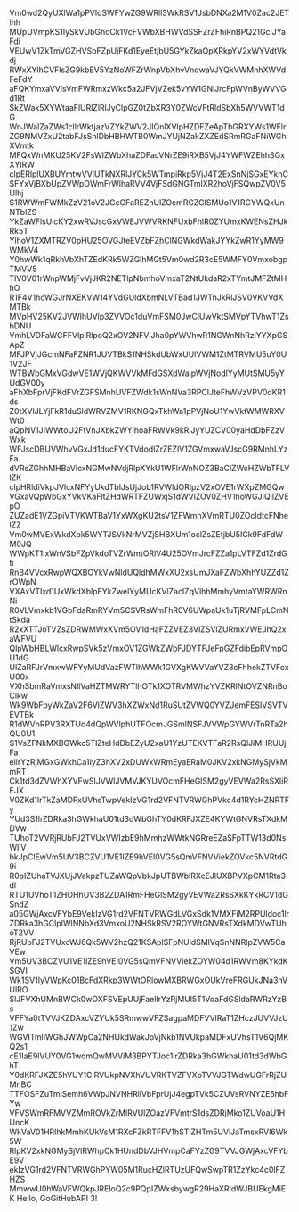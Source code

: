 Vm0wd2QyUXlWa1pPVldSWFYwZG9WRll3WkRSV1JsbDNXa2M1V0Zac2JETlhh
MUpUVmpKS1IySkVUbGhoCk1VcFVWbXBHWVdSSFZrZFhiRnBPQ21GclJYaFdi
VEUwV1ZkTmVGZHVSbFZpUjFKd1EyeEtjbU5GYkZkaQpXRkpYV2xWYVdtVkdj
RWxXYlhCVFlsZG9kbEV5YzNoWFZrWnpVbXhvVndwaVJYQkVWMnhXWVdFeFdY
aFQKYmxaVVlsVmFWRmxzWkc5a2JFVjVZek5vYW1GNlJrcFpWVnByWVVGd1Rt
SkZWak5XYWtaaFlURlZlRlJyClpGZ0tZbXR3Y0ZWcVFtRldSbXh5WVVWT1dG
WnJWalZaZWs1cllrWktjazVZYkZWV2JIQnlXVlpHZDFZeApTbGRXYWs1WFlr
ZG9NMVZxU2tabFJsSnlDbHBHWTB0WmJYUjNZakZXZEdSRmRGaFNiWGhXVmtk
MFQxWnMKU25KV2FsWlZWbXhaZDFacVNrZE9iRXB5VjJ4YWFWZEhhSGxXYlRW
clpERlplUXBUYmtwVVlUTkNXRlJYCk5WTmpiRkp5VjJ4T2ExSnNjSGxEYkhC
SFYxVjBXbUpZVWpOWmFrWlhaRVV4VjFSdGNGTmlXR2hoVjFSQwpZV0V5Ulhj
S1RWWmFWMkZzV21oV2JGcGFaREZhUlZOcmRGZGlSMUo1V1RCYWQxUnNTblZS
YkZaWFlsUlcKY2xwRVJscGxVWEJVWVRKNFUxbFhlR0ZYUmxKWENsZHJkRk5T
YlhoV1ZXMTRZV0pHU25OVGJteEVZbFZhClNGWkdWakJYYkZwR1YyMW9WMkV4
Y0hwWk1qRkhVbXhTZEdKRk5WZGlhMGt5Vm0wd2R3cE5WMFY0VmxobgpTMVV5
TlV0V01rWnpWMjFvVjJKR2NETlpNbmhoVmxaT2NtUkdaR2xTYmtJMFZtMHhO
R1F4V1hoWGJrNXEKVW14YVdGUldXbmNLVTBad1JWTnJkRlJSV0VKVVdXMTBk
MVpHV25KV2JVWlhUVlp3ZVVOc1duVmFSM0JwClUwVktSMVpYTVhwT1ZsbDNU
VmhLVDFaWGFFVlpiRlpoQ2xOV2NFVlJha0pYWVhwR1NGWnNhRzlYYXpGSApZ
MFJPVjJGcmNFaFZNR1JUVTBkS1NHSkdUbWxUUlVWM1ZtMTRVMU5uY0U1V2JF
WTBWbGMxVGdwVE1WVjQKWVVkMFdGSXdWalpWVjNodlYyMUtSMU5yYUdGV00y
aFhXbFprVjFKdFVrZGFSMnhUVFZWdk1sWnNVa3RPClJteFhWVzVPV0dKR1ds
Z0tXVlJLYjFkR1duSldWRVZMV1RKNGQxTkhWa1pPVjNoU1YwVktWMWRXVWt0
aQpNV1JIWWtoU2FtVnJXbkZWYlhoaFRWVk9kRlJyYUZCV00yaHdDbFZzVWxk
WFJscDBUVWhvVGxJd1ducFYKTVdodlZrZEZlV1ZGVmxwaVJscG9RMnhLYzFa
dVRsZGhhMHBaVlcxNGMwNVdjRlpXYkU1WFlrWnNOZ3BaClZWcHZWbTFLVlZK
clpHRldiVkpJVlcxNFYyUkdTblJsUjJob1RVWldORlpzV2xOVE1rWXpZMGQw
VGxaVQpWbGxYVkVKaFltZHdWRTFZUWxjS1dWVlZOV0ZHV1hoWGJIQllZVEpO
ZUZadE1VZGpiVTVKWTBaV1YxWXgKU2tsV1ZFWmhXVmRTU0ZOcldtcFNhelZZ
Vm0wMVExWkdXbk5WYTJSVkNrMVZjSHBXUm1oclZsZEtjbU5ICk9FdFdWM0JQ
WWpKT1IxWnVSbFZpVkdoTVZrWmtORlV4U25OVmJrcFZZa1pLVTFZd1ZrdGti
RnB4VVcxRwpWQXBOYkVwNldUQldhMWxXU2xsUmJXaFZWbXhhYUZZd1ZrOWpN
VXAxVTIxd1UxWkdXblpEYkZwelYyMUcKVlZaclZqVlhhMmhyVmtaYWRWRnNi
R0VLVmxkb1VGbFdaRmRYVm5CSVRsWmFhR0V6UWpaUk1uTjRVMFpLCmNtSkda
R2xXTTJoTVZsZDRWMWxXVm5OV1dHaFZZVEZ3VlZSVlZURmxVWEJhQ2xaWFVU
QlpWbHBLWlcxRwpSVk5zVmxOV1ZGWkZWbFJDYTFJeFpGZFdibEpRVmpOU1dG
UlZaRFJrVmxwWFYyMUdVazFWTlhWWk1GVXgKWVVaYVZ3cFhhekZTVFcxU00x
VXhSbmRaVmxsNllVaHZTMWRYTlhOTk1XOTRVMWhzYVZKRlNtOVZNRnBoClkw
Wk9WbFpyWkZaV2F6VlZWV3hXZWxNd1RuSUtZVWQ0YVZJemFESlVSVTVEVTBk
R1dWVnRPV3RXTUd4dQpWVlphUTFOcmJGSmlNSFJVVWpGYWVrTnRTa2hQU0U1
S1VsZFNkMXBGWkc5TlZteHdDbEZyU2xaU1YzUTEKVTFaR2RsQlJiMHRUUjFa
ellrYzRjMGxGWkhCa1IyZ3hXV2xDUWxWRmEyaERaM0JKV2xkNGMySjVkMmRT
Ck1td3dZVWhXYVFwSlJVWlJVMVJKYUVOcmFHeGlSM2gyVEVWa2RsSXliREJX
V0ZKd1lrTkZaMDFxUVhsTwpVekIzVG1rd2VFNTVRWGhPVkc4d1RYcHZNRTFy
YUd3S1lrZDRka3hGWkhaU01td3dWbGhTY0dKRFJXZE4KYWtGNVRsTXdkMDVw
TUhoT2VVRjRUbFJ2TVUxVWIzbE9hMmhzWWtkNGRreEZaSFpTTW13d0NsWllV
bkJpClEwVm5UV3BCZVU1VE1IZE9hVEI0VG5sQmVFNVViekZOVkc5NVRtdG9i
R0pIZUhaTVJXUjJVakpzTUZaWQpVbkJpUTBWblRXcEJlUXBPVXpCM1Rta3dl
RTU1UVhoT1ZHOHhUV3B2ZDA1RmFHeGlSM2gyVEVWa2RsSXkKYkRCV1dGSndZ
a05GWjAxcVFYbE9VekIzVG1rd2VFNTVRWGdLVGxSdk1VMXFiM2RPUldoc1lr
ZDRka3hGClpIWlNNbXd3VmxoU2NHSkRSV2ROYWtGNVRsTXdkMDVwTUhoT2VV
RjRUbFJ2TVUxcWJ6Qk5WV2hzQ21KSAplSFpNUldSMlVqSnNNRlpZVW5CaVEw
Vm5UV3BCZVU1VE1IZE9hVEI0VG5sQmVFNVViekZOYW04d1RWVm8KYkdKSGVI
Wk1SV1IyVWpKc01BcFdXRkp3WWtORlowMXBRWGxOUkVreFRGUkJNa3hVUlRO
SlJFVXhUMnBWCk0wOXFSVEpUUjFaellrYzRjMUl5T1VoaFdGSldaRWRzYzBs
VFFYa0tTVVJKZDAxcVZYUk5SRmwwVFZSagpaMDFVVlRaT1ZHczJUVVJzU1Zw
WGVITmllWGhJWWpCa2NHUkdWakJoVjNkb1NVUkpaMDFxUVhsT1V6QjMKQ2s1
cE1IaE9lVUY0VG1wdmQwMVViM3BPYTJoc1lrZDRka3hGWkhaU01td3dWbGhT
Y0dKRFJXZE5hVUY1ClRVUkpNVXhVUVRKTVZFVXpTVVJGTWdwUGFrRjZUMnBC
TTFOSFZuTmlSemh6VWpJNVNHRllVbFprUjJ4egpTVk5CZUVsRVNYZE5hbFYw
VFVSWmRFMVVZMmROVkZrMlRVUlZOazVFVmtrS1dsZDRjMko1ZUVoaU1HUncK
WkVaV01HRlhkMmhKUkVsM1RXcFZkRTFFV1hSTlZHTm5UVlJaTmsxRVl6Wk5W
RlpKV2xkNGMySjVlRWhpCk1HUndDbVJHVmpCaFYzZG9TVVJGWjAxcVFYbE9V
ekIzVG1rd2VFNTVRWGhPYW05M1RucHZlRTUzUFQwSwpTR1ZzYkc4c0lFZHZS
MmwwU0hWaVFWQkpJREloQ2c9PQpIZWxsbywgR29HaXRIdWJBUEkgMiEK
Hello, GoGitHubAPI 3!
